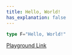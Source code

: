 ```yaml
---
title: Hello, World!
has_explanation: false
---
```


<!-- prettier-ignore-start -->
```typescript
type F="Hello, World!"
```
<!-- prettier-ignore-end -->

[Playground Link](https://www.typescriptlang.org/play?#code/C4TwDgpgBAYgvAIgBIQDaoPYBooHUMBOqAJgIQIBQFokUAKhAM7BRywUD0HUPAegPwUgA)
